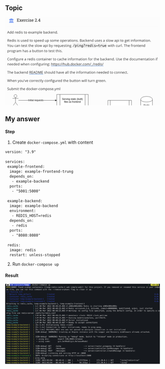 ## Topic 
![Topic_2_4](../public/part_2/image/Topic_2_4.png) 

## My answer
#### Step
1. Create `docker-compose.yml` with content
```
version: "3.9"

services:
 example-frontend:
  image: example-frontend-trung
  depends_on:
   - example-backend
  ports:
   - "5001:5000"

 example-backend:
  image: example-backend
  environment:
   - REDIS_HOST=redis
  depends_on:
   - redis
  ports:
   - "8080:8080"

 redis:
  image: redis
  restart: unless-stopped
```

2. Run `docker-compose up`

#### Result
![Answer_2_4](../public/part_2/image/Answer_2_4.png)


